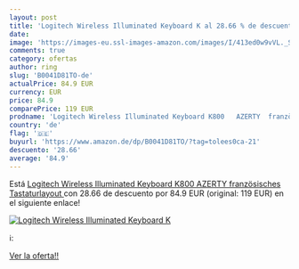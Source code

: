 ```yaml
---
layout: post
title: 'Logitech Wireless Illuminated Keyboard K al 28.66 % de descuento'
date: 
image: 'https://images-eu.ssl-images-amazon.com/images/I/413ed0w9vVL._SL200_.jpg'
comments: true
category: ofertas
author: ring
slug: 'B0041D81TO-de'
actualPrice: 84.9 EUR
currency: EUR
price: 84.9
comparePrice: 119 EUR
prodname: 'Logitech Wireless Illuminated Keyboard K800   AZERTY  französisches Tastaturlayout '
country: 'de'
flag: '🇩🇪'
buyurl: 'https://www.amazon.de/dp/B0041D81TO/?tag=tolees0ca-21'
descuento: '28.66'
average: '84.9'
---
```


Está [Logitech Wireless Illuminated Keyboard K800   AZERTY  französisches Tastaturlayout ](https://www.amazon.de/dp/B0041D81TO/?tag=tolees0ca-21) con 28.66 de descuento por 84.9 EUR (original: 119 EUR) en el siguiente enlace!

[![Logitech Wireless Illuminated Keyboard K](https://images-eu.ssl-images-amazon.com/images/I/413ed0w9vVL._SL200_.jpg)](https://www.amazon.de/dp/B0041D81TO/?tag=tolees0ca-21)

ℹ️:


[Ver la oferta!!](https://www.amazon.de/dp/B0041D81TO/?tag=tolees0ca-21)
